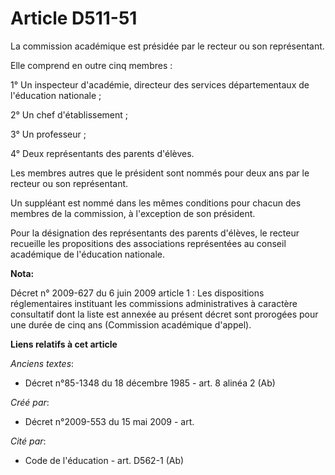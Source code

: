 # Article D511-51

La commission académique est présidée par le recteur ou son représentant.

Elle comprend en outre cinq membres :

1° Un inspecteur d'académie, directeur des services départementaux de l'éducation nationale ;

2° Un chef d'établissement ;

3° Un professeur ;

4° Deux représentants des parents d'élèves.

Les membres autres que le président sont nommés pour deux ans par le recteur ou son représentant.

Un suppléant est nommé dans les mêmes conditions pour chacun des membres de la commission, à l'exception de son président.

Pour la désignation des représentants des parents d'élèves, le recteur recueille les propositions des associations
représentées au conseil académique de l'éducation nationale.

**Nota:**

Décret n° 2009-627 du 6 juin 2009 article 1 : Les dispositions réglementaires instituant les commissions administratives à
caractère consultatif dont la liste est annexée au présent décret sont prorogées pour une durée de cinq ans (Commission
académique d'appel).

**Liens relatifs à cet article**

_Anciens textes_:

  - Décret n°85-1348 du 18 décembre 1985 - art. 8 alinéa 2 (Ab)

_Créé par_:

  - Décret n°2009-553 du 15 mai 2009 - art.

_Cité par_:

  - Code de l'éducation - art. D562-1 (Ab)
